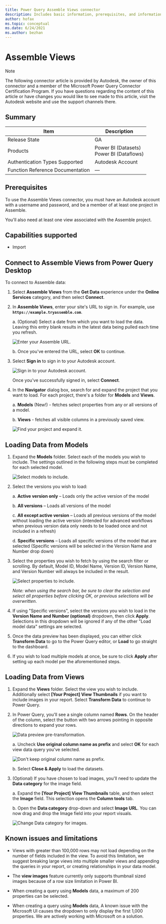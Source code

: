 ```yaml
---
title: Power Query Assemble Views connector
description: Includes basic information, prerequisites, and information on how to connect to your AssembleViews data, along with a list of known issues and limitations.
author: hofax
ms.topic: conceptual
ms.date: 6/24/2021
ms.author: bezhan
---
```


# Assemble Views

>[!Note]
>The following connector article is provided by Autodesk, the owner of this connector and a member of the Microsoft Power Query Connector Certification Program. If you have questions regarding the content of this article or have changes you would like to see made to this article, visit the Autodesk website and use the support channels there.

## Summary

| Item | Description |
| ---- | ----------- |
| Release State | GA |
| Products | Power BI (Datasets)<br/>Power BI (Dataflows) |
| Authentication Types Supported | Autodesk Account |
| Function Reference Documentation | &mdash; |

## Prerequisites

To use the Assemble Views connector, you must have an Autodesk account with a username and password, and be a member of at least one project in Assemble.

You'll also need at least one view associated with the Assemble project.

## Capabilities supported

* Import

## Connect to Assemble Views from Power Query Desktop

To connect to Assemble data:

1. Select **Assemble Views** from the **Get Data** experience under the **Online Services** category, and then select **Connect**.

2. In **Assemble Views**, enter your site's URL to sign in. For example, use **`https://example.tryassemble.com`**.

   a. (Optional) Select a date from which you want to load the data. Leaving this entry blank results in the latest data being pulled each time you refresh.

      ![Enter your Assemble URL.](media/assemble-views/assemble-views-url.png)

   b. Once you've entered the URL, select **OK** to continue.

3. Select **Sign in** to sign in to your Autodesk account.

   ![Sign in to your Autodesk account.](media/assemble-views/assemble-views-sign-in.png)

   Once you've successfully signed in, select **Connect**.

4. In the **Navigator** dialog box, search for and expand the project that you want to load. For each project, there's a folder for **Models** and **Views**. 

   a. **Models** (New!) - fetches select properties from any or all versions of a model.

   b. **Views** - fetches all visible columns in a previously saved view.

   ![Find your project and expand it.](media/assemble-views/assemble-views-project-selection.png)

## Loading Data from Models
1. Expand the **Models** folder. Select each of the models you wish to include. The settings outlined in the following steps must be completed for each selected model.

   ![Select models to include.](media/assemble-views/assemble-views-model-selection.png)

2. Select the versions you wish to load:

   a. **Active version only** – Loads only the active version of the model

   b. **All versions** – Loads all versions of the model

   c. **All except active version** – Loads all previous versions of the model without loading the active version (intended for advanced workflows when previous version data only needs to be loaded once and not included in a refresh)

   d. **Specific versions** – Loads all specific versions of the model that are selected (Specific versions will be selected in the Version Name and Number drop down)

3. Select the properties you wish to fetch by using the search filter or scrolling. By default, Model ID, Model Name, Version ID, Version Name, and Version Number will always be included in the result.

   ![Select properties to include.](media/assemble-views/assemble-views-property-selection.png)

   *Note: when using the search bar, be sure to clear the selection and select all properties before clicking OK, or previous selections will be overwritten.*

4. If using "Specific versions", select the versions you wish to load in the **Version Name and Number (optional)** dropdown, then click **Apply**. Selections in this dropdown will be ignored if any of the other "Load model data" settings are selected.

5. Once the data preview has been displayed, you can either click **Transform Data** to go to the Power Query editor, or **Load** to go straight to the dashboard.

6. If you wish to load multiple models at once, be sure to click **Apply** after setting up each model per the aforementioned steps.

## Loading Data from Views
1. Expand the **Views** folder. Select the view you wish to include. Additionally select **[Your Project] View Thumbnails** if you want to include images in your report. Select **Transform Data** to continue to Power Query.

2. In Power Query, you'll see a single column named **Rows**. On the header of the column, select the button with two arrows pointing in opposite directions to expand your rows.

   ![Data preview pre-transformation.](media/assemble-views/assemble-views-pre-transform.png)

   a. Uncheck **Use original column name as prefix** and select **OK** for each view data query you've selected.

      ![Don't keep original column name as prefix.](media/assemble-views/assemble-views-transform-1.png)

   b. Select **Close & Apply** to load the datasets.

3. (Optional) If you have chosen to load images, you'll need to update the **Data category** for the image field.

   a. Expand the **[Your Project] View Thumbnails** table, and then select the **Image** field.  This selection opens the **Column tools** tab.

   b. Open the **Data category** drop-down and select **Image URL**. You can now drag and drop the Image field into your report visuals.

   ![Change Data category for images.](media/assemble-views/assemble-views-change-data-category.png)

## Known issues and limitations

* Views with greater than 100,000 rows may not load depending on the number of fields included in the view. To avoid this limitation, we suggest breaking large views into multiple smaller views and appending the queries in your report, or creating relationships in your data model.

* The **view images** feature currently only supports thumbnail sized images because of a row size limitation in Power BI.

* When creating a query using **Models** data, a maximum of 200 properties can be selected.

* When creating a query using **Models** data, A known issue with the Microsoft UI causes the dropdown to only display the first 1,000 properties. We are actively working with Microsoft on a solution.